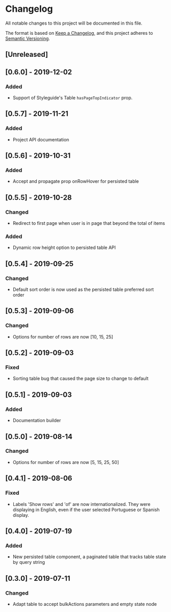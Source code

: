 # Changelog

All notable changes to this project will be documented in this file.

The format is based on [Keep a Changelog](https://keepachangelog.com/en/1.0.0/),
and this project adheres to [Semantic Versioning](https://semver.org/spec/v2.0.0.html).

## [Unreleased]

## [0.6.0] - 2019-12-02

### Added

- Support of Styleguide's Table `hasPageTopIndicator` prop.

## [0.5.7] - 2019-11-21

### Added

- Project API documentation

## [0.5.6] - 2019-10-31

### Added

- Accept and propagate prop onRowHover for persisted table

## [0.5.5] - 2019-10-28

### Changed

- Redirect to first page when user is in page that beyond the total of items

### Added

- Dynamic row height option to persisted table API

## [0.5.4] - 2019-09-25

### Changed

- Default sort order is now used as the persisted table preferred sort order

## [0.5.3] - 2019-09-06

### Changed

- Options for number of rows are now [10, 15, 25]

## [0.5.2] - 2019-09-03

### Fixed

- Sorting table bug that caused the page size to change to default

## [0.5.1] - 2019-09-03

### Added

- Documentation builder

## [0.5.0] - 2019-08-14

### Changed

- Options for number of rows are now [5, 15, 25, 50]

## [0.4.1] - 2019-08-06

### Fixed

- Labels 'Show rows' and 'of' are now internationalized. They were displaying in English, even if the user selected Portuguese or Spanish display.

## [0.4.0] - 2019-07-19

### Added

- New persisted table component, a paginated table that tracks table state by query string

## [0.3.0] - 2019-07-11

### Changed

- Adapt table to accept bulkActions parameters and empty state node
